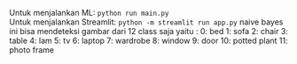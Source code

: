 Untuk menjalankan ML: `python run main.py`  
Untuk menjalankan Streamlit: `python -m streamlit run app.py`
naive bayes ini bisa mendeteksi gambar dari 12 class saja yaitu :
 0: bed
 1: sofa
 2: chair
 3: table
 4: lam
 5: tv
 6: laptop
 7: wardrobe
 8: window
 9: door
 10: potted plant
 11: photo frame
